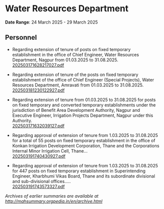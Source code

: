 # Water Resources Department

**Date Range**: 24 March 2025 - 29 March 2025


## Personnel
- Regarding extension of tenure of posts on fixed temporary establishment in the office of Chief Engineer, Water Resources Department, Nagpur from 01.03.2025 to 31.08.2025.\
  [202503171628217027.pdf](https://gr.maharashtra.gov.in/Site/Upload/Government%20Resolutions/English/202503171628217027.pdf)

- Regarding extension of tenure of the posts on fixed temporary establishment of the office of Chief Engineer (Special Projects), Water Resources Department, Amravati from 01.03.2025 to 31.08.2025.\
  [202503181230122927.pdf](https://gr.maharashtra.gov.in/Site/Upload/Government%20Resolutions/English/202503181230122927.pdf)

- Regarding extension of tenure from 01.03.2025 to 31.08.2025 for posts on fixed temporary and converted temporary establishments under the jurisdiction of Benefit Area Development Authority, Nagpur and Executive Engineer, Irrigation Projects Department, Nagpur under this Authority.\
  [202503171632039127.pdf](https://gr.maharashtra.gov.in/Site/Upload/Government%20Resolutions/English/202503171632039127.pdf)

- Regarding approval of extension of tenure from 1.03.2025 to 31.08.2025 for a total of 55 posts on fixed temporary establishment in the office of Konkan Irrigation Development Corporation, Thane and the Corporations Internal Minor Irrigation Cell, Thane...\
  [202503191740430927.pdf](https://gr.maharashtra.gov.in/Site/Upload/Government%20Resolutions/English/202503191740430927.pdf)

- Regarding approval of extension of tenure from 1.03.2025 to 31.08.2025 for 447 posts on fixed temporary establishment in Superintending Engineer, Kharbhumi Vikas Board, Thane and its subordinate divisional and sub-divisional offices.....\
  [202503191743573327.pdf](https://gr.maharashtra.gov.in/Site/Upload/Government%20Resolutions/English/202503191743573327.pdf)


*Archives of earlier summaries are available at http://mahsummary.orgpedia.in/en/archive.html*